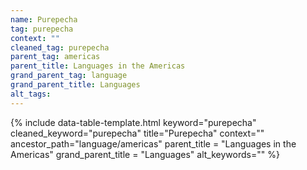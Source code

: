 ```yaml
---
name: Purepecha
tag: purepecha
context: ""
cleaned_tag: purepecha
parent_tag: americas
parent_title: Languages in the Americas
grand_parent_tag: language
grand_parent_title: Languages
alt_tags: 
---
```


{% include data-table-template.html 
  keyword="purepecha" 
  cleaned_keyword="purepecha" 
  title="Purepecha"
  context=""
  ancestor_path="language/americas" 
  parent_title = "Languages in the Americas"
  grand_parent_title = "Languages"
  alt_keywords=""
%}

